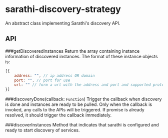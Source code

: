 # sarathi-discovery-strategy
An abstract class implementing Sarathi's discovery API.

## API
###getDiscoveredInstances
Return the array containing instance information of discovered instances. The format of these instance objects is:
```javascript
[{
    address: "", // ip address OR domain
    port: "", // port for use
    url: "" // form a url with the address and port and supported protocol, the protocol can be asked by the strategy, or decided, but the url should have it.
}]
```
###discoveryDone(callback: ```Function```)
Trigger the callback when discovery is done and instances are ready to be pulled. Only when the callback is invoked, any calls to the APIs will be triggered. If promise is already resolved, it should trigger the callback immediately.

###discoverInstances
Method that indicates that sarathi is configured and ready to start discovery of services.
